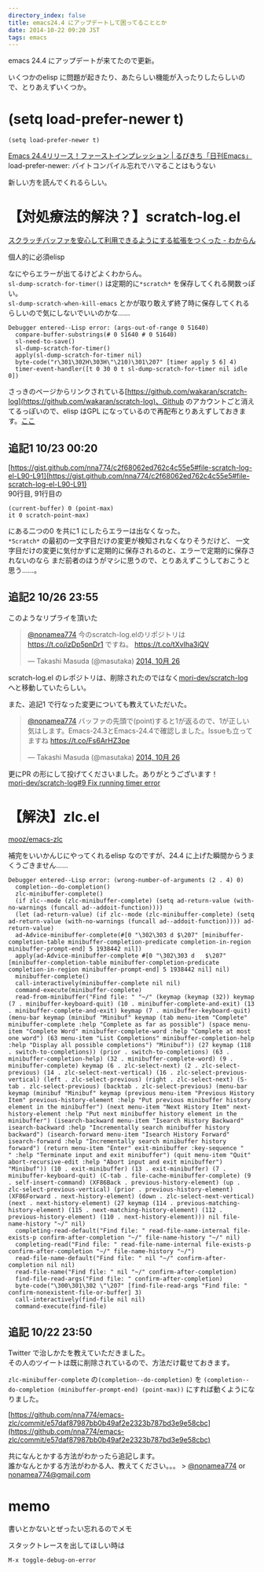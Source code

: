 ```yaml
---
directory_index: false
title: emacs24.4 にアップデートして困ってることとか
date: 2014-10-22 09:20 JST
tags: emacs
---
```


emacs 24.4 にアップデートが来てたので更新。

いくつかのelisp に問題が起きたり、あたらしい機能が入ったりしたらしいので、とりあえずいくつか。

# (setq load-prefer-newer t)

`(setq load-prefer-newer t)`

[Emacs 24.4リリース！ファーストインプレッション | るびきち「日刊Emacs」](http://rubikitch.com/2014/10/21/emacs244-2/)
load-prefer-newer: バイトコンパイル忘れでハマることはもうない

新しい方を読んでくれるらしい。

# 【対処療法的解決？】scratch-log.el

[スクラッチバッファを安心して利用できるようにする拡張をつくった - わからん](http://d.hatena.ne.jp/kitokitoki/20100612/p1)

個人的に必須elisp

なにやらエラーが出てるけどよくわからん。<br />
`sl-dump-scratch-for-timer()` は定期的に`*scratch*` を保存してくれる関数っぽい。<br />
`sl-dump-scratch-when-kill-emacs` とかが取り敢えず終了時に保存してくれるらしいので気にしないでいいのかな……

<pre><code>Debugger entered--Lisp error: (args-out-of-range 0 51640)
  compare-buffer-substrings(#<buffer  *temp*> 0 51640 #<buffer *scratch*> 0 51640)
  sl-need-to-save()
  sl-dump-scratch-for-timer()
  apply(sl-dump-scratch-for-timer nil)
  byte-code("r\301\302H\303H\"\210)\301\207" [timer apply 5 6] 4)
  timer-event-handler([t 0 30 0 t sl-dump-scratch-for-timer nil idle 0])
</code></pre>

さっきのページからリンクされている[https://github.com/wakaran/scratch-log](https://github.com/wakaran/scratch-log)、Github のアカウントごと消えてるっぽいので、elisp はGPL になっているので再配布とりあえずしておきます。[ここ](https://gist.github.com/nna774/c2f68062ed762c4c55e5)

## 追記1 10/23 00:20

[https://gist.github.com/nna774/c2f68062ed762c4c55e5#file-scratch-log-el-L90-L91](https://gist.github.com/nna774/c2f68062ed762c4c55e5#file-scratch-log-el-L90-L91)<br />
90行目, 91行目の

    (current-buffer) 0 (point-max)
    it 0 scratch-point-max)

にある二つの0 を共に1 にしたらエラーは出なくなった。<br />
`*Scratch*` の最初の一文字目だけの変更が検知されなくなりそうだけど、
一文字目だけの変更に気付かずに定期的に保存されるのと、エラーで定期的に保存されないのなら
まだ前者のほうがマシに思うので、とりあえずこうしておこうと思う……。

## 追記2 10/26 23:55

このようなリプライを頂いた

<blockquote class="twitter-tweet" lang="ja"><p><a href="https://twitter.com/nonamea774">@nonamea774</a> 今のscratch-log.elのリポジトリは <a href="https://t.co/izDp5pnDr1">https://t.co/izDp5pnDr1</a> ですね。 <a href="https://t.co/tXvIha3iQV">https://t.co/tXvIha3iQV</a></p>&mdash; Takashi Masuda (@masutaka) <a href="https://twitter.com/masutaka/status/526384292813733888">2014, 10月 26</a></blockquote>

scratch-log.el のレポジトリは、削除されたのではなく[mori-dev/scratch-log](https://github.com/mori-dev/scratch-log) へと移動していたらしい。

また、追記1 で行なった変更についても教えていただいた。

<blockquote class="twitter-tweet" lang="ja"><p><a href="https://twitter.com/nonamea774">@nonamea774</a> バッファの先頭で(point)すると1が返るので、1が正しい気はします。Emacs-24.3とEmacs-24.4で確認しました。Issueも立ってますね <a href="https://t.co/Fs6ArHZ3pe">https://t.co/Fs6ArHZ3pe</a></p>&mdash; Takashi Masuda (@masutaka) <a href="https://twitter.com/masutaka/status/526384718304911360">2014, 10月 26</a></blockquote>

更にPR の形にして投げてくださいました。ありがとうございます！<br />
[mori-dev/scratch-log#9 Fix running timer error](https://github.com/mori-dev/scratch-log/pull/9)

# 【解決】zlc.el

[mooz/emacs-zlc](https://github.com/mooz/emacs-zlc)

補完をいいかんじにやってくれるelisp なのですが、24.4 に上げた瞬間からうまくうごきません……

<pre><code>Debugger entered--Lisp error: (wrong-number-of-arguments (2 . 4) 0)
  completion--do-completion()
  zlc-minibuffer-complete()
  (if zlc--mode (zlc-minibuffer-complete) (setq ad-return-value (with-no-warnings (funcall ad--addoit-function))))
  (let (ad-return-value) (if zlc--mode (zlc-minibuffer-complete) (setq ad-return-value (with-no-warnings (funcall ad--addoit-function)))) ad-return-value)
  ad-Advice-minibuffer-complete(#[0 "\302\303 d	$\207" [minibuffer-completion-table minibuffer-completion-predicate completion-in-region minibuffer-prompt-end] 5 1938442 nil])
  apply(ad-Advice-minibuffer-complete #[0 "\302\303 d	$\207" [minibuffer-completion-table minibuffer-completion-predicate completion-in-region minibuffer-prompt-end] 5 1938442 nil] nil)
  minibuffer-complete()
  call-interactively(minibuffer-complete nil nil)
  command-execute(minibuffer-complete)
  read-from-minibuffer("Find file: " "~/" (keymap (keymap (32)) keymap (7 . minibuffer-keyboard-quit) (10 . minibuffer-complete-and-exit) (13 . minibuffer-complete-and-exit) keymap (7 . minibuffer-keyboard-quit) (menu-bar keymap (minibuf "Minibuf" keymap (tab menu-item "Complete" minibuffer-complete :help "Complete as far as possible") (space menu-item "Complete Word" minibuffer-complete-word :help "Complete at most one word") (63 menu-item "List Completions" minibuffer-completion-help :help "Display all possible completions") "Minibuf")) (27 keymap (118 . switch-to-completions)) (prior . switch-to-completions) (63 . minibuffer-completion-help) (32 . minibuffer-complete-word) (9 . minibuffer-complete) keymap (6 . zlc-select-next) (2 . zlc-select-previous) (14 . zlc-select-next-vertical) (16 . zlc-select-previous-vertical) (left . zlc-select-previous) (right . zlc-select-next) (S-tab . zlc-select-previous) (backtab . zlc-select-previous) (menu-bar keymap (minibuf "Minibuf" keymap (previous menu-item "Previous History Item" previous-history-element :help "Put previous minibuffer history element in the minibuffer") (next menu-item "Next History Item" next-history-element :help "Put next minibuffer history element in the minibuffer") (isearch-backward menu-item "Isearch History Backward" isearch-backward :help "Incrementally search minibuffer history backward") (isearch-forward menu-item "Isearch History Forward" isearch-forward :help "Incrementally search minibuffer history forward") (return menu-item "Enter" exit-minibuffer :key-sequence "
" :help "Terminate input and exit minibuffer") (quit menu-item "Quit" abort-recursive-edit :help "Abort input and exit minibuffer") "Minibuf")) (10 . exit-minibuffer) (13 . exit-minibuffer) (7 . minibuffer-keyboard-quit) (C-tab . file-cache-minibuffer-complete) (9 . self-insert-command) (XF86Back . previous-history-element) (up . zlc-select-previous-vertical) (prior . previous-history-element) (XF86Forward . next-history-element) (down . zlc-select-next-vertical) (next . next-history-element) (27 keymap (114 . previous-matching-history-element) (115 . next-matching-history-element) (112 . previous-history-element) (110 . next-history-element))) nil file-name-history "~/" nil)
  completing-read-default("Find file: " read-file-name-internal file-exists-p confirm-after-completion "~/" file-name-history "~/" nil)
  completing-read("Find file: " read-file-name-internal file-exists-p confirm-after-completion "~/" file-name-history "~/")
  read-file-name-default("Find file: " nil "~/" confirm-after-completion nil nil)
  read-file-name("Find file: " nil "~/" confirm-after-completion)
  find-file-read-args("Find file: " confirm-after-completion)
  byte-code("\300\301\302 \"\207" [find-file-read-args "Find file: " confirm-nonexistent-file-or-buffer] 3)
  call-interactively(find-file nil nil)
  command-execute(find-file)
</code></pre>

## 追記 10/22 23:50

Twitter で治しかたを教えていただきました。<br />
その人のツイートは既に削除されているので、方法だけ載せておきます。

`zlc-minibuffer-complete` の`(completion--do-completion)` を
`(completion--do-completion (minibuffer-prompt-end) (point-max))`
にすれば動くようになりました。

[https://github.com/nna774/emacs-zlc/commit/e57daf87987bb0b49af2e2323b787bd3e9e58cbc](https://github.com/nna774/emacs-zlc/commit/e57daf87987bb0b49af2e2323b787bd3e9e58cbc)

共になんとかする方法がわかったら追記します。<br />
誰かなんとかする方法がわかる人、教えてください。。。 > [@nonamea774](https://twitter.com/nonamea774) or [nonamea774@gmail.com](mailto:nonamea774@gmail.com)

# memo

書いとかないとぜったい忘れるのでメモ

スタックトレースを出してほしい時は

`M-x toggle-debug-on-error`
